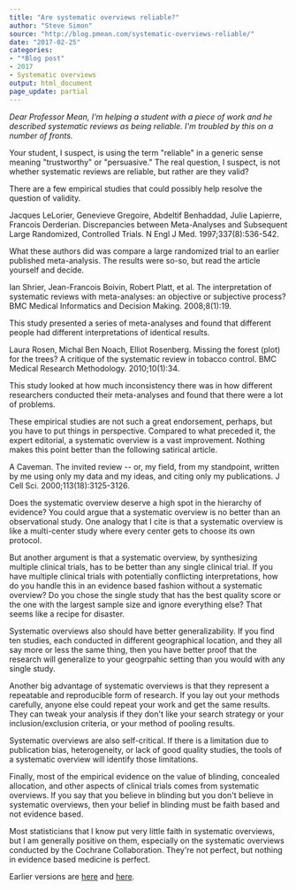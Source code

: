 ```yaml
---
title: "Are systematic overviews reliable?"
author: "Steve Simon"
source: "http://blog.pmean.com/systematic-overviews-reliable/"
date: "2017-02-25"
categories:
- "*Blog post"
- 2017
- Systematic overviews
output: html_document
page_update: partial
---
```


*Dear Professor Mean, I'm helping a student with a piece of work and he
described systematic reviews as being reliable. I'm troubled by this on
a number of fronts.*

<!---More--->

Your student, I suspect, is using the term "reliable" in a generic sense
meaning "trustworthy" or "persuasive." The real question, I suspect, is
not whether systematic reviews are reliable, but rather are they valid?

There are a few empirical studies that could possibly help resolve the
question of validity.

Jacques LeLorier, Genevieve Gregoire, Abdeltif Benhaddad, Julie
Lapierre, Francois Derderian. Discrepancies between Meta-Analyses and
Subsequent Large Randomized, Controlled Trials. N Engl J Med.
1997;337(8):536-542.

What these authors did was compare a large randomized trial to an
earlier published meta-analysis. The results were so-so, but read the
article yourself and decide.

Ian Shrier, Jean-Francois Boivin, Robert Platt, et al. The
interpretation of systematic reviews with meta-analyses: an objective or
subjective process? BMC Medical Informatics and Decision Making.
2008;8(1):19.

This study presented a series of meta-analyses and found that different
people had different interpretations of identical results.

Laura Rosen, Michal Ben Noach, Elliot Rosenberg. Missing the forest
(plot) for the trees? A critique of the systematic review in tobacco
control. BMC Medical Research Methodology. 2010;10(1):34.

This study looked at how much inconsistency there was in how different
researchers conducted their meta-analyses and found that there were a
lot of problems.

These empirical studies are not such a great endorsement, perhaps, but
you have to put things in perspective. Compared to what preceded it, the
expert editorial, a systematic overview is a vast improvement. Nothing
makes this point better than the following satirical article.

A Caveman. The invited review -- or, my field, from my standpoint,
written by me using only my data and my ideas, and citing only my
publications. J Cell Sci. 2000;113(18):3125-3126.

Does the systematic overview deserve a high spot in the hierarchy of
evidence? You could argue that a systematic overview is no better than
an observational study. One analogy that I cite is that a systematic
overview is like a multi-center study where every center gets to choose
its own protocol.

But another argument is that a systematic overview, by synthesizing
multiple clinical trials, has to be better than any single clinical
trial. If you have multiple clinical trials with potentially conflicting
interpretations, how do you handle this in an evidence based fashion
without a systematic overview? Do you chose the single study that has
the best quality score or the one with the largest sample size and
ignore everything else? That seems like a recipe for disaster.

Systematic overviews also should have better generalizability. If you
find ten studies, each conducted in different geographical location, and
they all say more or less the same thing, then you have better proof
that the research will generalize to your geogrpahic setting than you
would with any single study.

Another big advantage of systematic overviews is that they represent a
repeatable and reproducible form of research. If you lay out your
methods carefully, anyone else could repeat your work and get the same
results. They can tweak your analysis if they don't like your search
strategy or your inclusion/exclusion criteria, or your method of pooling
results.

Systematic overviews are also self-critical. If there is a limitation
due to publication bias, heterogeneity, or lack of good quality studies,
the tools of a systematic overview will identify those limitations.

Finally, most of the empirical evidence on the value of blinding,
concealed allocation, and other aspects of clinical trials comes from
systematic overviews. If you say that you believe in blinding but you
don't believe in systematic overviews, then your belief in blinding must
be faith based and not evidence based.

Most statisticians that I know put very little faith in systematic
overviews, but I am generally positive on them, especially on the
systematic overviews conducted by the Cochrane Collaboration. They're
not perfect, but nothing in evidence based medicine is perfect.

 
Earlier versions are [here][sim1] and [here][sim2].
 
[sim1]: http://blog.pmean.com/systematic-overviews-reliable/
[sim2]: http://new.pmean.com/systematic-overviews-reliable/
 
